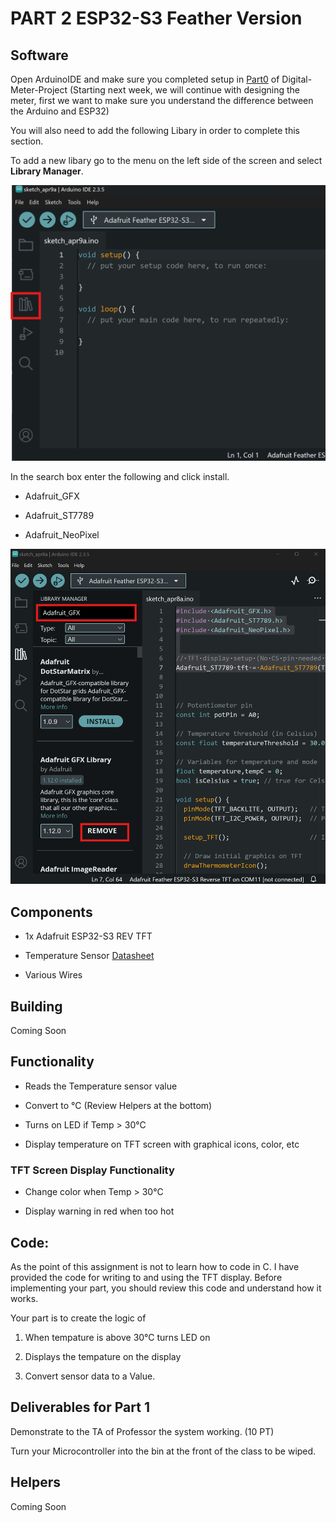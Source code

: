 # PART 2 ESP32-S3 Feather Version

## Software 

Open ArduinoIDE and make sure you completed setup in [Part0](https://github.com/SDSMT-EE120/Digital-Meter-Project/tree/main/Part0-Setup) of Digital-Meter-Project (Starting next week, we will continue with designing the meter, first we want to make sure you understand the difference between the Arduino and ESP32)

You will also need to add the following Libary in order to complete this section. 

To add a new libary go to the menu on the left side of the screen and select **Library Manager**.

![Library Manager](/PART-2-ESP32-S3-Feather-Version/assets/images/IDE_Libaray.png)

In the search box enter the following and click install.

- Adafruit_GFX

- Adafruit_ST7789

- Adafruit_NeoPixel

![Library Search](/PART-2-ESP32-S3-Feather-Version/assets/images/IDE_Library_Search.png)


## Components

- 1x Adafruit ESP32-S3 REV TFT

- Temperature Sensor [Datasheet]()

- Various Wires 

## Building 

Coming Soon 

## Functionality

- Reads the Temperature sensor value 

- Convert to °C (Review Helpers at the bottom)

- Turns on LED if Temp > 30°C

- Display temperature on TFT screen with graphical icons, color, etc

### TFT Screen Display Functionality

- Change color when Temp > 30°C

- Display warning in red when too hot

## Code: 

As the point of this assignment is not to learn how to code in C.  I have provided the code for writing to and using the TFT display.  Before implementing your part, you should review this code and understand how it works.  

Your part is to create the logic of

1. When tempature is above 30°C turns LED on 

2. Displays the tempature on the display 

3. Convert sensor data to a Value. 

## Deliverables for Part 1

Demonstrate to the TA of Professor the system working. (10 PT)

Turn your Microcontroller into the bin at the front of the class to be wiped.

## Helpers 
Coming Soon 